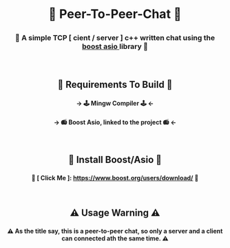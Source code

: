 # <p align="center"> 🤖 Peer-To-Peer-Chat 🤖 <p>
### <p align="center"> 🦾 A simple TCP [ cient / server ] c++ written chat using the  [ boost asio ](https://www.boost.org/doc/libs/1_76_0/doc/html/boost_asio.html) library 🦾 <p><br>

## <p align="center">🔨 Requirements To Build 🔨</p>
#### <p align="center">-> 🕹️ Mingw Compiler 🕹️ <- </p>
#### <p align="center">-> 📻 Boost Asio, linked to the project 📻 <- </p><br>

## <p align="center">🐶 Install Boost/Asio 🐶</p>
#### <p align="center"> 🐶 [ Click Me ]: https://www.boost.org/users/download/ 🐶</p><br>

## <p align="center">⚠️ Usage Warning ⚠️</p>
#### <p align="center"> ⚠️ As the title say, this is a peer-to-peer chat, so only a server and a client can connected ath the same time. ⚠️</p><br>
